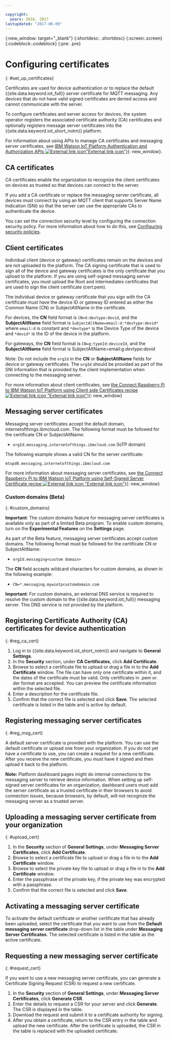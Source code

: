 ```yaml
---

copyright:
  years: 2016, 2017
lastupdated: "2017-06-09"
---
```


{:new_window: target="\_blank"}
{:shortdesc: .shortdesc}
{:screen:.screen}
{:codeblock:.codeblock}
{:pre: .pre}

# Configuring certificates
{: #set_up_certificates}

Certificates are used for device authentication or to replace the default {{site.data.keyword.iot_full}} server certificate for MQTT messaging. Any devices that do not have valid signed certificates are denied access and cannot communicate with the server.

To configure certificates and server access for devices, the system operator registers the associated certificate authority (CA) certiﬁcates and optionally registers message server certificates into the {{site.data.keyword.iot_short_notm}} platform.

For information about using APIs to manage CA certificates and messaging server certificates, see [IBM Watson IoT Platform Authentication and Authorization APIs ![External link icon](../../../../icons/launch-glyph.svg)"External link icon")](https://docs.internetofthings.ibmcloud.com/apis/swagger/v0002/security.html){: new_window}.

## CA certificates
CA certificates enable the organization to recognize the client certificates on devices as trusted so that devices can connect to the server.

If you add a CA certificate or replace the messaging server certificate, all devices must connect by using an MQTT client that supports Server Name Indication (SNI) so that the server can use the appropriate CAs to authenticate the device.

You can set the connection security level by configuring the connection security policy. For more information about how to do this, see [Configuring security policies](set_up_policies.html).

## Client certificates

Individual client (device or gateway) certificates remain on the devices and are not uploaded to the platform. The CA signing certificate that is used to sign all of the device and gateway certificates is the only certificate that you upload to the platform. If you are using self-signed messaging server certificates, you must upload the Root and intermediates certificates that are used to sign the client certificate (cert.pem).

The individual device or gateway certificate that you sign with the CA certificate must have the device ID or gateway ID entered as either the Common Name (CN) or SubjectAltName in the certificate.

For devices, the **CN** field format is `CN=d:devtype:devid`, and the **SubjectAltName** field format is `SubjectAltName=email:d:*devtype:devid*` where `email:d` is constant and `*devtype*` is the Device Type of the device and `*devid*` is the ID of the device in the platform.

For gateways, the **CN** field format is `CN=g:typeId:deviceId`, and the **SubjectAltName** field format is SubjectAltName=email:g:*devtype:devid*

Note: Do not include the `orgId` in the **CN** or **SubjectAltName** fields for device or gateway certificates. The `orgId` should be provided as part of the SNI information that is provided by the client implementation when connecting to the messaging server.

For more information about client certificates, see [the Connect Raspberry Pi to IBM Watson IoT Platform using Client side Certificates recipe ![External link icon](../../../../icons/launch-glyph.svg) "External link icon")](https://developer.ibm.com/recipes/tutorials/connect-raspberry-pi-to-ibm-watson-iot-platform-using-client-side-certificates/){: new_window}

## Messaging server certificates

Messaging server certificates accept the default domain, internetofthings.ibmcloud.com. The following format must be followed for the certificate CN or SubjectAltName:

- `orgId.messaging.internetofthings.ibmcloud.com` (IoTP domain)

The following example shows a valid CN for the server certificate:

`mtxpd0.messaging.internetofthings.ibmcloud.com`

For more information about messaging server certificates, see [the Connect Raspberry Pi to IBM Watson IoT Platform using Self-Signed Server Certificate recipe ![External link icon](../../../../icons/launch-glyph.svg) "External link icon")](https://developer.ibm.com/recipes/tutorials/connect-raspberry-pi-to-ibm-watson-iot-platform-using-selfsigned-server-certificate/){: new_window}

### Custom domains (Beta)
{: #custom_domains}

**Important**: The custom domains feature for messaging server certificates is available only as part of a limited Beta program. To enable custom domains, turn on the **Experimental Features** on the **Settings** page.

As part of the Beta feature, messaging server certificates accept custom domains. The following format must be followed for the certificate CN or SubjectAltName:

- `orgId.messaging<custom domain>`

The **CN** field accepts wildcard characters for custom domains, as shown in the following example:

- `CN=*.messaging.mywiotpcustomdomain.com`

**Important**: For custom domains, an external DNS service is required to resolve the custom domain to the {{site.data.keyword.iot_full}} messaging server. This DNS service is not provided by the platform.

## Registering Certificate Authority (CA) certificates for device authentication
{: #reg_ca_cert}

1. Log in to {{site.data.keyword.iot_short_notm}} and navigate to **General Settings**.
2. In the **Security** section, under **CA Certificates**, click **Add Certificate**.
3. Browse to select a certificate file to upload or drag a file in to the **Add Certificate** window. The file can have only one certificate within it, and the dates of the certificate must be valid. Only certificates in .pem or. der format are accepted. You can preview the certificate information within the selected file.
4. Enter a description for the certificate file.
5. Confirm that the correct file is selected and click **Save**. The selected certificate is listed in the table and is active by default.

## Registering messaging server certificates
{: #reg_msg_cert}

A default server certificate is provided with the platform. You can use the default certificate or upload one from your organization. If you do not yet have a certificate to use, you can create a request for a new certificate. After you receive the new certificate, you must have it signed and then upload it back to the platform.

**Note:** Platform dashboard pages might do internal connections to the messaging server to retrieve device information. When setting up self-signed server certificates for an organization, dashboard users must add the server certificate as a trusted certificate in their browsers to avoid connection issues, because browsers, by default, will not recognize the messaging server as a trusted server.

## Uploading a messaging server certificate from your organization
{: #upload_cert}
1. In the **Security** section of **General Settings**, under **Messaging Server Certificates**, click **Add Certificate**.
2. Browse to select a certificate file to upload or drag a file in to the **Add Certificate** window.
3. Browse to select the private key file to upload or drag a file in to the **Add Certificate** window.
4. Enter the passphrase of the private key, if the private key was encrypted with a passphrase.
5. Confirm that the correct file is selected and click **Save**.

## Activating a messaging server certificate

To activate the default certificate or another certificate that has already been uploaded, select the certificate that you want to use from the **Default messaging server certificate** drop-down list in the table under **Messaging Server Certificates**. The selected certificate is listed in the table as the active certificate.

## Requesting a new messaging server certificate
{: #request_cert}

If you want to use a new messaging server certificate, you can generate a Certificate Signing Request (CSR) to request a new certificate.

1. In the **Security** section of **General Settings**, under **Messaging Server Certificates**, click **Generate CSR**.
2. Enter the details to request a CSR for your server and click **Generate**. The CSR is displayed in the table.
3. Download the request and submit it to a certificate authority for signing.
4. After you obtain a certificate, return to the CSR entry in the table and upload the new certificate. After the certificate is uploaded, the CSR in the table is replaced with the uploaded certificate.
